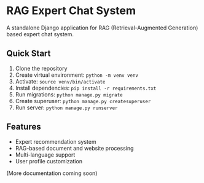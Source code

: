 # RAG Expert Chat System

A standalone Django application for RAG (Retrieval-Augmented Generation) based expert chat system.

## Quick Start

1. Clone the repository
2. Create virtual environment: `python -m venv venv`
3. Activate: `source venv/bin/activate`
4. Install dependencies: `pip install -r requirements.txt`
5. Run migrations: `python manage.py migrate`
6. Create superuser: `python manage.py createsuperuser`
7. Run server: `python manage.py runserver`

## Features

- Expert recommendation system
- RAG-based document and website processing
- Multi-language support
- User profile customization

(More documentation coming soon)